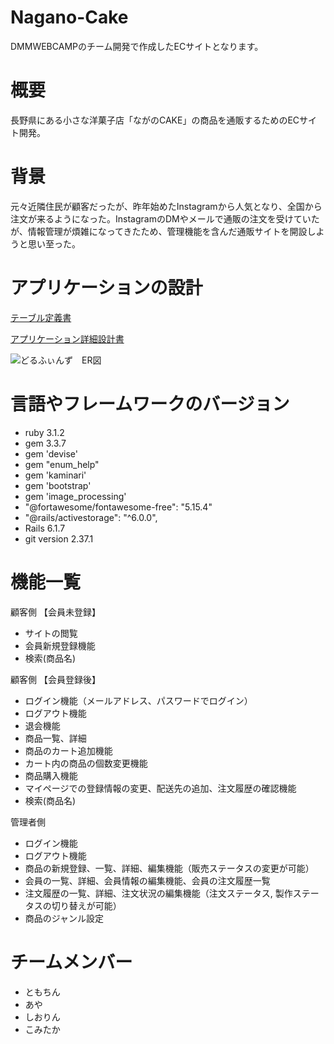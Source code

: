 # Nagano-Cake

DMMWEBCAMPのチーム開発で作成したECサイトとなります。

# 概要
長野県にある小さな洋菓子店「ながのCAKE」の商品を通販するためのECサイト開発。

# 背景
元々近隣住民が顧客だったが、昨年始めたInstagramから人気となり、全国から注文が来るようになった。InstagramのDMやメールで通販の注文を受けていたが、情報管理が煩雑になってきたため、管理機能を含んだ通販サイトを開設しようと思い至った。

# アプリケーションの設計

[テーブル定義書](https://docs.google.com/spreadsheets/d/1RdQe6fIJm60TtGCa-ixzf1_GI87OnUiiLSUhLqXl4Z0/edit#gid=1373217982)

[アプリケーション詳細設計書](https://docs.google.com/spreadsheets/d/14O65CT9Sn7ogGSK-HlNqdlj0NbyILfxa8sOldZaXLjo/edit#gid=549108681)

![どるふぃんず　ER図](https://user-images.githubusercontent.com/106585979/191876287-155c5593-7e2a-47d5-b35d-6a232cb65576.png)


# 言語やフレームワークのバージョン
* ruby 3.1.2
* gem  3.3.7
* gem 'devise'
* gem "enum_help"
* gem 'kaminari'
* gem 'bootstrap'
* gem 'image_processing'
* "@fortawesome/fontawesome-free": "5.15.4"
* "@rails/activestorage": "^6.0.0",
* Rails 6.1.7
* git version 2.37.1

# 機能一覧

 顧客側
【会員未登録】

* サイトの閲覧
* 会員新規登録機能
* 検索(商品名)

顧客側
【会員登録後】

* ログイン機能（メールアドレス、パスワードでログイン）
* ログアウト機能
* 退会機能
* 商品一覧、詳細
* 商品のカート追加機能
* カート内の商品の個数変更機能
* 商品購入機能
* マイページでの登録情報の変更、配送先の追加、注文履歴の確認機能
* 検索(商品名)

管理者側
* ログイン機能
* ログアウト機能
* 商品の新規登録、一覧、詳細、編集機能（販売ステータスの変更が可能）
* 会員の一覧、詳細、会員情報の編集機能、会員の注文履歴一覧
* 注文履歴の一覧、詳細、注文状況の編集機能（注文ステータス, 製作ステータスの切り替えが可能）
* 商品のジャンル設定

# チームメンバー

* ともちん
* あや
* しおりん
* こみたか
